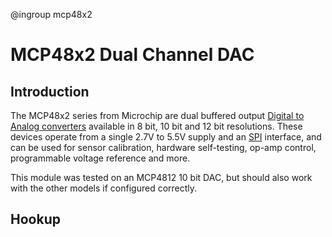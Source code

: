 @ingroup mcp48x2

# MCP48x2 Dual Channel DAC

## Introduction
The MCP48x2 series from Microchip are dual buffered output [Digital to Analog converters][DAC_URL] available in 8 bit, 10 bit and 12 bit resolutions. These devices operate from a single 2.7V to 5.5V supply and an [SPI][SPI_URL] interface, and can be used for sensor calibration, hardware self-testing, op-amp control, programmable voltage reference and  more.

This module was tested on an MCP4812 10 bit DAC, but should also work with the other models if configured correctly. 

## Hookup







[DAC_URL]: https://en.wikipedia.org/wiki/Digital-to-analog_converter
[SPI_URL]: https://en.wikipedia.org/wiki/Serial_Peripheral_Interface